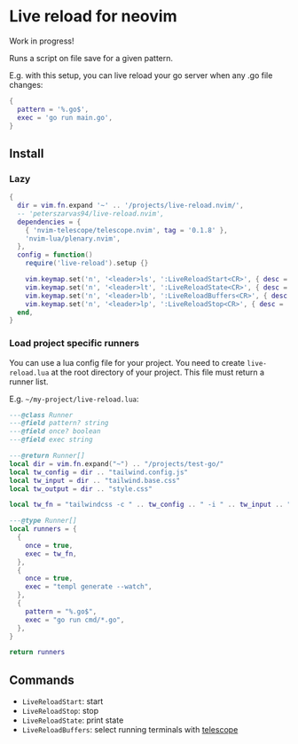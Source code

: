 # Live reload for neovim

Work in progress!

Runs a script on file save for a given pattern.

E.g. with this setup, you can live reload your go server when any .go file changes:

```lua
{
  pattern = '%.go$',
  exec = 'go run main.go',
}
```

## Install

### Lazy

```lua
{
  dir = vim.fn.expand '~' .. '/projects/live-reload.nvim/',
  -- 'peterszarvas94/live-reload.nvim',
  dependencies = {
    { 'nvim-telescope/telescope.nvim', tag = '0.1.8' },
    'nvim-lua/plenary.nvim',
  },
  config = function()
    require('live-reload').setup {}

    vim.keymap.set('n', '<leader>ls', ':LiveReloadStart<CR>', { desc = '[L]ive reload [S]tart', silent = true })
    vim.keymap.set('n', '<leader>lt', ':LiveReloadState<CR>', { desc = '[L]ive reload s[T]ate', silent = true })
    vim.keymap.set('n', '<leader>lb', ':LiveReloadBuffers<CR>', { desc = '[L]ive reload [B]uffers', silent = true })
    vim.keymap.set('n', '<leader>lp', ':LiveReloadStop<CR>', { desc = '[L]ive reload sto[P]', silent = true })
  end,
}
```

### Load project specific runners

You can use a lua config file for your project. You need to create `live-reload.lua` at the root directory of your project. This file must return a runner list.

E.g. `~/my-project/live-reload.lua`:

```lua
---@class Runner
---@field pattern? string
---@field once? boolean
---@field exec string

---@return Runner[]
local dir = vim.fn.expand("~") .. "/projects/test-go/"
local tw_config = dir .. "tailwind.config.js"
local tw_input = dir .. "tailwind.base.css"
local tw_output = dir .. "style.css"

local tw_fn = "tailwindcss -c " .. tw_config .. " -i " .. tw_input .. " -o " .. tw_output .. " --watch"

---@type Runner[]
local runners = {
  {
    once = true,
    exec = tw_fn,
  },
  {
    once = true,
    exec = "templ generate --watch",
  },
  {
    pattern = "%.go$",
    exec = "go run cmd/*.go",
  },
}

return runners
```

## Commands

- `LiveReloadStart`: start
- `LiveReloadStop`: stop
- `LiveReloadState`: print state
- `LiveReloadBuffers`: select running terminals with [telescope](https://github.com/nvim-telescope/telescope.nvim)
